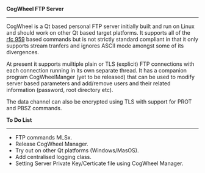 **CogWheel FTP Server**
***

CogWheel is a Qt based personal FTP server initially built and run on Linux and should work on other Qt based target platforms. It supports all of the [ rfc 959](https://tools.ietf.org/html/rfc959)  based commands but is not strictly standard compliant in that it only supports stream tranfers and ignores ASCII mode amongst some of its divergences.

At present it supports muiltiple plain or  TLS (explicit) FTP connections  with each connection running in its own separate thread. It has a companion program CogWheelManger (yet to be released) that can be used to modify server based parameters and add/remove users and their related information (password, root directory etc).

The data channel can also be encrypted using TLS with support for PROT and PBSZ commands.


**To Do List**
***
- FTP commands MLSx.
- Release CogWheel Manager.
- Try out on other Qt platforms (Windows/MasOS).
- Add centralised logging class.
- Setting Server Private Key/Certicate file using CogWheel Manager.